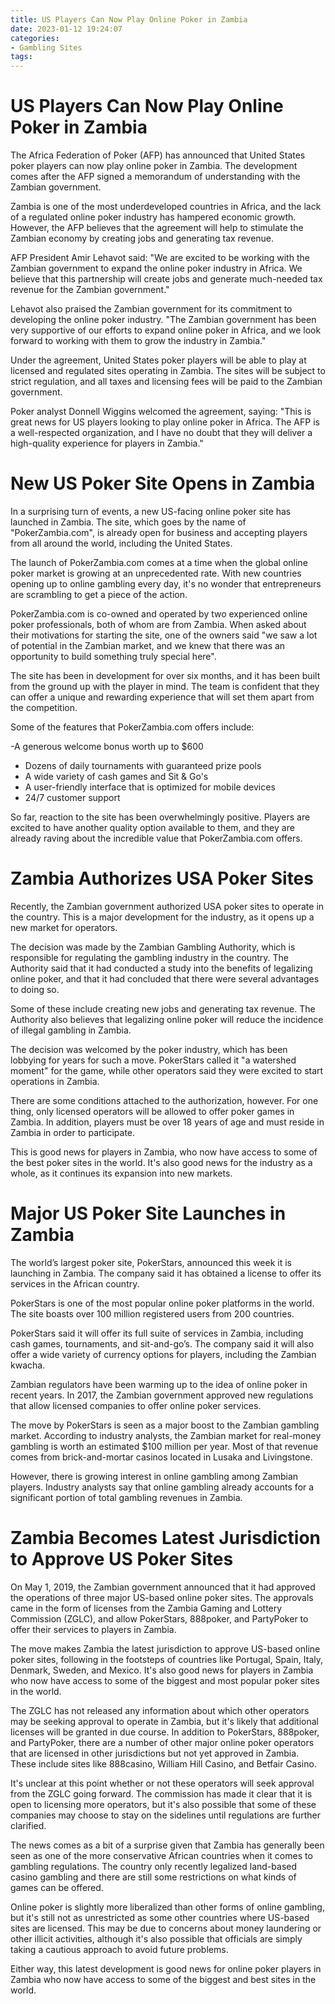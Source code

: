 ```yaml
---
title: US Players Can Now Play Online Poker in Zambia
date: 2023-01-12 19:24:07
categories:
- Gambling Sites
tags:
---
```



#  US Players Can Now Play Online Poker in Zambia

The Africa Federation of Poker (AFP) has announced that United States poker players can now play online poker in Zambia. The development comes after the AFP signed a memorandum of understanding with the Zambian government.

Zambia is one of the most underdeveloped countries in Africa, and the lack of a regulated online poker industry has hampered economic growth. However, the AFP believes that the agreement will help to stimulate the Zambian economy by creating jobs and generating tax revenue.

AFP President Amir Lehavot said: "We are excited to be working with the Zambian government to expand the online poker industry in Africa. We believe that this partnership will create jobs and generate much-needed tax revenue for the Zambian government."

Lehavot also praised the Zambian government for its commitment to developing the online poker industry. "The Zambian government has been very supportive of our efforts to expand online poker in Africa, and we look forward to working with them to grow the industry in Zambia."

Under the agreement, United States poker players will be able to play at licensed and regulated sites operating in Zambia. The sites will be subject to strict regulation, and all taxes and licensing fees will be paid to the Zambian government.

Poker analyst Donnell Wiggins welcomed the agreement, saying: "This is great news for US players looking to play online poker in Africa. The AFP is a well-respected organization, and I have no doubt that they will deliver a high-quality experience for players in Zambia."

#  New US Poker Site Opens in Zambia

In a surprising turn of events, a new US-facing online poker site has launched in Zambia. The site, which goes by the name of "PokerZambia.com", is already open for business and accepting players from all around the world, including the United States.

The launch of PokerZambia.com comes at a time when the global online poker market is growing at an unprecedented rate. With new countries opening up to online gambling every day, it's no wonder that entrepreneurs are scrambling to get a piece of the action.

PokerZambia.com is co-owned and operated by two experienced online poker professionals, both of whom are from Zambia. When asked about their motivations for starting the site, one of the owners said "we saw a lot of potential in the Zambian market, and we knew that there was an opportunity to build something truly special here".

The site has been in development for over six months, and it has been built from the ground up with the player in mind. The team is confident that they can offer a unique and rewarding experience that will set them apart from the competition.

Some of the features that PokerZambia.com offers include:

-A generous welcome bonus worth up to $600
- Dozens of daily tournaments with guaranteed prize pools
- A wide variety of cash games and Sit & Go's
- A user-friendly interface that is optimized for mobile devices
- 24/7 customer support

So far, reaction to the site has been overwhelmingly positive. Players are excited to have another quality option available to them, and they are already raving about the incredible value that PokerZambia.com offers.

#  Zambia Authorizes USA Poker Sites

Recently, the Zambian government authorized USA poker sites to operate in the country. This is a major development for the industry, as it opens up a new market for operators.

The decision was made by the Zambian Gambling Authority, which is responsible for regulating the gambling industry in the country. The Authority said that it had conducted a study into the benefits of legalizing online poker, and that it had concluded that there were several advantages to doing so.

Some of these include creating new jobs and generating tax revenue. The Authority also believes that legalizing online poker will reduce the incidence of illegal gambling in Zambia.

The decision was welcomed by the poker industry, which has been lobbying for years for such a move. PokerStars called it "a watershed moment" for the game, while other operators said they were excited to start operations in Zambia.

There are some conditions attached to the authorization, however. For one thing, only licensed operators will be allowed to offer poker games in Zambia. In addition, players must be over 18 years of age and must reside in Zambia in order to participate.

This is good news for players in Zambia, who now have access to some of the best poker sites in the world. It's also good news for the industry as a whole, as it continues its expansion into new markets.

#  Major US Poker Site Launches in Zambia

The world’s largest poker site, PokerStars, announced this week it is launching in Zambia. The company said it has obtained a license to offer its services in the African country.

PokerStars is one of the most popular online poker platforms in the world. The site boasts over 100 million registered users from 200 countries.

PokerStars said it will offer its full suite of services in Zambia, including cash games, tournaments, and sit-and-go’s. The company said it will also offer a wide variety of currency options for players, including the Zambian kwacha.

Zambian regulators have been warming up to the idea of online poker in recent years. In 2017, the Zambian government approved new regulations that allow licensed companies to offer online poker services.

The move by PokerStars is seen as a major boost to the Zambian gambling market. According to industry analysts, the Zambian market for real-money gambling is worth an estimated $100 million per year. Most of that revenue comes from brick-and-mortar casinos located in Lusaka and Livingstone.

However, there is growing interest in online gambling among Zambian players. Industry analysts say that online gambling already accounts for a significant portion of total gambling revenues in Zambia.

#  Zambia Becomes Latest Jurisdiction to Approve US Poker Sites

On May 1, 2019, the Zambian government announced that it had approved the operations of three major US-based online poker sites. The approvals came in the form of licenses from the Zambia Gaming and Lottery Commission (ZGLC), and allow PokerStars, 888poker, and PartyPoker to offer their services to players in Zambia.

The move makes Zambia the latest jurisdiction to approve US-based online poker sites, following in the footsteps of countries like Portugal, Spain, Italy, Denmark, Sweden, and Mexico. It's also good news for players in Zambia who now have access to some of the biggest and most popular poker sites in the world.

The ZGLC has not released any information about which other operators may be seeking approval to operate in Zambia, but it's likely that additional licenses will be granted in due course. In addition to PokerStars, 888poker, and PartyPoker, there are a number of other major online poker operators that are licensed in other jurisdictions but not yet approved in Zambia. These include sites like 888casino, William Hill Casino, and Betfair Casino.

It's unclear at this point whether or not these operators will seek approval from the ZGLC going forward. The commission has made it clear that it is open to licensing more operators, but it's also possible that some of these companies may choose to stay on the sidelines until regulations are further clarified.

The news comes as a bit of a surprise given that Zambia has generally been seen as one of the more conservative African countries when it comes to gambling regulations. The country only recently legalized land-based casino gambling and there are still some restrictions on what kinds of games can be offered.

Online poker is slightly more liberalized than other forms of online gambling, but it's still not as unrestricted as some other countries where US-based sites are licensed. This may be due to concerns about money laundering or other illicit activities, although it's also possible that officials are simply taking a cautious approach to avoid future problems.

Either way, this latest development is good news for online poker players in Zambia who now have access to some of the biggest and best sites in the world.